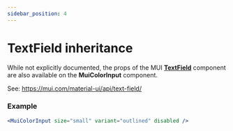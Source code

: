 ```yaml
---
sidebar_position: 4
---
```


# TextField inheritance

While not explicitly documented, the props of the MUI **[TextField](https://mui.com/api/text-field)** component are also available on the **MuiColorInput** component.

See: https://mui.com/material-ui/api/text-field/

### Example

```jsx
<MuiColorInput size="small" variant="outlined" disabled />
```
